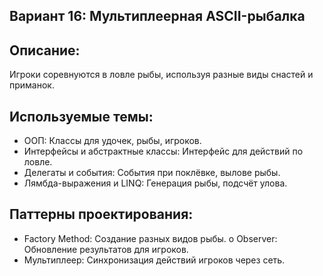 ## Вариант 16: Мультиплеерная ASCII-рыбалка

## Описание:
Игроки соревнуются в ловле рыбы, используя разные виды снастей и приманок. 

## Используемые темы:
- ООП: Классы для удочек, рыбы, игроков.
- Интерфейсы и абстрактные классы: Интерфейс для действий по ловле.
- Делегаты и события: События при поклёвке, вылове рыбы.
- Лямбда-выражения и LINQ: Генерация рыбы, подсчёт улова.

## Паттерны проектирования:
- Factory Method: Создание разных видов рыбы. o Observer: Обновление результатов для игроков.
- Мультиплеер: Синхронизация действий игроков через сеть.
